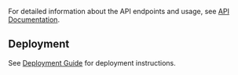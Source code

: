For detailed information about the API endpoints and usage, see [API Documentation](api_comprehensive.md).

## Deployment

See [Deployment Guide](deployment_guide.md) for deployment instructions.
